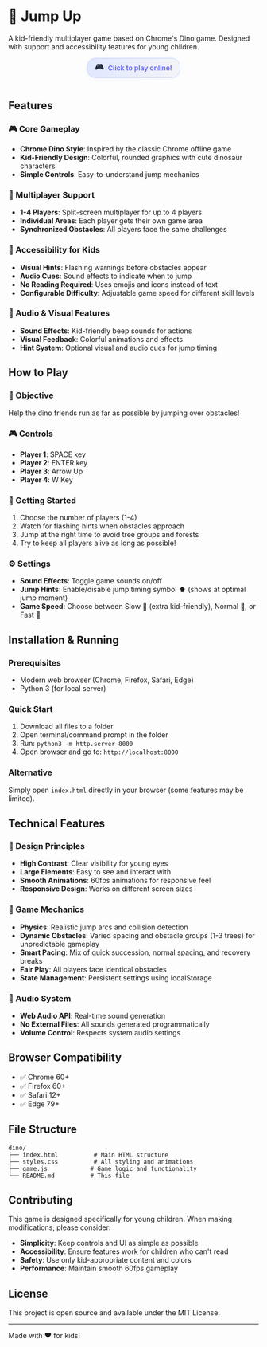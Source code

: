 # 🚀 Jump Up

A kid-friendly multiplayer game based on Chrome's Dino game. Designed with support and accessibility features for young children.

<p align="center">
  <a href="https://shakedzy.xyz/jump-up/" target="_blank" rel="noopener" style="text-decoration: none;">
    <span style="
      display: inline-flex;
      align-items: center;
      gap: 0.6em;
      background: linear-gradient(90deg, #e0e7ff 0%, #f3f4f6 100%);
      border-radius: 1.3em;
      padding: 0.35em 1.1em;
      font-size: 0.98em;
      font-family: inherit;
      border: 1.2px solid #c7d2fe;
      box-shadow: 0 1px 7px 0 #e0e7ff60;
      margin-bottom: 1em;
      font-weight: 600;
      color: #1e293b;
      transition: box-shadow 0.2s;
    ">
      <span style="font-size: 1.2em;">🎮</span>
      <span>
        <span style="color: #6366f1;">Click to play online!</span>
      </span>
    </span>
  </a>
</p>

## Features

### 🎮 Core Gameplay
- **Chrome Dino Style**: Inspired by the classic Chrome offline game
- **Kid-Friendly Design**: Colorful, rounded graphics with cute dinosaur characters
- **Simple Controls**: Easy-to-understand jump mechanics

### 👥 Multiplayer Support
- **1-4 Players**: Split-screen multiplayer for up to 4 players
- **Individual Areas**: Each player gets their own game area
- **Synchronized Obstacles**: All players face the same challenges

### 🧠 Accessibility for Kids
- **Visual Hints**: Flashing warnings before obstacles appear
- **Audio Cues**: Sound effects to indicate when to jump
- **No Reading Required**: Uses emojis and icons instead of text
- **Configurable Difficulty**: Adjustable game speed for different skill levels

### 🎵 Audio & Visual Features
- **Sound Effects**: Kid-friendly beep sounds for actions
- **Visual Feedback**: Colorful animations and effects
- **Hint System**: Optional visual and audio cues for jump timing

## How to Play

### 🎯 Objective
Help the dino friends run as far as possible by jumping over obstacles!

### 🎮 Controls
- **Player 1**: SPACE key
- **Player 2**: ENTER key
- **Player 3**: Arrow Up
- **Player 4**: W Key

### 🚀 Getting Started
1. Choose the number of players (1-4)
2. Watch for flashing hints when obstacles approach
3. Jump at the right time to avoid tree groups and forests
4. Try to keep all players alive as long as possible!

### ⚙️ Settings
- **Sound Effects**: Toggle game sounds on/off
- **Jump Hints**: Enable/disable jump timing symbol ⬆️ (shows at optimal jump moment)
- **Game Speed**: Choose between Slow 🐌 (extra kid-friendly), Normal 🏃, or Fast 🚀

## Installation & Running

### Prerequisites
- Modern web browser (Chrome, Firefox, Safari, Edge)
- Python 3 (for local server)

### Quick Start
1. Download all files to a folder
2. Open terminal/command prompt in the folder
3. Run: `python3 -m http.server 8000`
4. Open browser and go to: `http://localhost:8000`

### Alternative
Simply open `index.html` directly in your browser (some features may be limited).

## Technical Features

### 🎨 Design Principles
- **High Contrast**: Clear visibility for young eyes
- **Large Elements**: Easy to see and interact with
- **Smooth Animations**: 60fps animations for responsive feel
- **Responsive Design**: Works on different screen sizes

### 🔧 Game Mechanics
- **Physics**: Realistic jump arcs and collision detection
- **Dynamic Obstacles**: Varied spacing and obstacle groups (1-3 trees) for unpredictable gameplay
- **Smart Pacing**: Mix of quick succession, normal spacing, and recovery breaks
- **Fair Play**: All players face identical obstacles
- **State Management**: Persistent settings using localStorage

### 🎵 Audio System
- **Web Audio API**: Real-time sound generation
- **No External Files**: All sounds generated programmatically
- **Volume Control**: Respects system audio settings

## Browser Compatibility

- ✅ Chrome 60+
- ✅ Firefox 60+
- ✅ Safari 12+
- ✅ Edge 79+

## File Structure

```
dino/
├── index.html          # Main HTML structure
├── styles.css          # All styling and animations
├── game.js            # Game logic and functionality
└── README.md          # This file
```

## Contributing

This game is designed specifically for young children. When making modifications, please consider:

- **Simplicity**: Keep controls and UI as simple as possible
- **Accessibility**: Ensure features work for children who can't read
- **Safety**: Use only kid-appropriate content and colors
- **Performance**: Maintain smooth 60fps gameplay

## License

This project is open source and available under the MIT License.

---

Made with ❤️ for kids!
